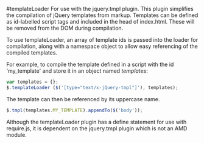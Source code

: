 #templateLoader
For use with the jquery.tmpl plugin.
This plugin simplifies the compilation of jQuery templates from markup. Templates can be defined as id-labelled script tags and included in the head of index.html. These will be removed from the DOM during compilation. 

To use templateLoader, an array of template ids is passed into the loader for compilation, along with a namespace object to allow easy referencing of the compiled templates.

For example, to compile the template defined in a script with the id 'my_template' and store it in an object named *templates*:

```javascript
var templates = {};
$.templateLoader ($('[type="text/x-jQuery-tmpl"]'), templates);
```

The template can then be referenced by its uppercase name.

```javascript
$.tmpl(templates.MY_TEMPLATE).appendTo($('body'));
```

Although the templateLoader plugin has a define statement for use with require.js, it is dependent on the jquery.tmpl plugin which is not an AMD module.
